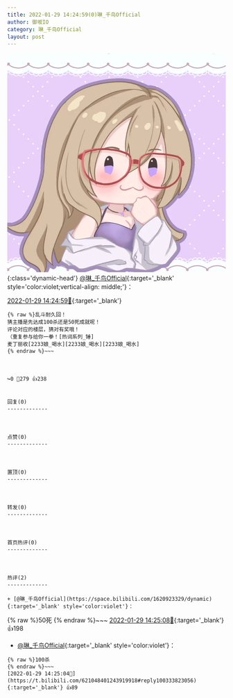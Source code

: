 ```yaml
---
title: 2022-01-29 14:24:59(0)琳_千鸟Official
author: 御坂IO
category: 琳_千鸟Official
layout: post
---
```


![img](/images/c0a88f85ebd0d056f37b114e0748e69556c8b488.jpg){:class='dynamic-head'}
[@琳_千鸟Official](https://space.bilibili.com/1620923329/dynamic){:target='_blank' style='color:violet;vertical-align: middle;'}：

[2022-01-29 14:24:59🔗](https://t.bilibili.com/621048401243919918){:target='_blank'}

~~~
{% raw %}乱斗耐久回！
猜主播是先达成100杀还是50死成就呢！
评论对应的楼层，猜对有奖哦！
（重复参与给你一拳！[热词系列_锤]
麦丁丽收[2233娘_喝水][2233娘_喝水][2233娘_喝水]
{% endraw %}~~~



↪️0 💬279 👍238


回复(0)
-------------



点赞(0)
-------------



置顶(0)
-------------



转发(0)
-------------



首页热评(0)
-------------



热评(2)
-------------

+ [@琳_千鸟Official](https://space.bilibili.com/1620923329/dynamic){:target='_blank' style='color:violet'}：
~~~
{% raw %}50死
{% endraw %}~~~
[2022-01-29 14:25:08🔗](https://t.bilibili.com/621048401243919918#reply100333749952){:target='_blank'} 👍198
+ [@琳_千鸟Official](https://space.bilibili.com/1620923329/dynamic){:target='_blank' style='color:violet'}：
~~~
{% raw %}100杀
{% endraw %}~~~
[2022-01-29 14:25:04🔗](https://t.bilibili.com/621048401243919918#reply100333823056){:target='_blank'} 👍89


